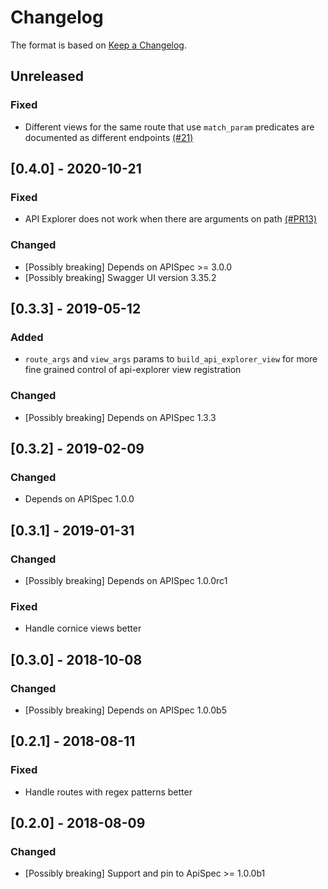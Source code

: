 # Changelog

The format is based on [Keep a Changelog](https://keepachangelog.com/en/1.0.0/).

<!--
   PRs should document their user-visible changes (if any) in the
   Unreleased section, uncommenting the header as necessary.
-->

## Unreleased
<!-- ### Changed -->
<!-- ### Added -->
<!-- ### Removed -->
### Fixed
* Different views for the same route that use `match_param` predicates are 
  documented as different endpoints [(#21)](https://github.com/ergo/pyramid_apispec/issues/21)

## [0.4.0] - 2020-10-21
### Fixed
* API Explorer does not work when there are arguments on path [(#PR13)](https://github.com/ergo/pyramid_apispec/pull/13)
### Changed
* [Possibly breaking] Depends on APISpec >= 3.0.0
* [Possibly breaking] Swagger UI version 3.35.2

## [0.3.3] - 2019-05-12
### Added
* `route_args` and `view_args` params to `build_api_explorer_view` for more fine grained control
  of api-explorer view registration
### Changed
* [Possibly breaking] Depends on APISpec 1.3.3

## [0.3.2] - 2019-02-09
### Changed
* Depends on APISpec 1.0.0

## [0.3.1] - 2019-01-31
### Changed
* [Possibly breaking] Depends on APISpec 1.0.0rc1
### Fixed
* Handle cornice views better


## [0.3.0] - 2018-10-08
### Changed
* [Possibly breaking] Depends on APISpec 1.0.0b5


## [0.2.1] - 2018-08-11
### Fixed
* Handle routes with regex patterns better


## [0.2.0] - 2018-08-09
### Changed
* [Possibly breaking] Support and pin to ApiSpec >= 1.0.0b1
